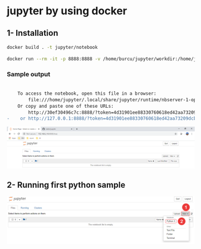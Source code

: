 # jupyter by using docker


## 1- Installation

```bash
docker build . -t jupyter/notebook
```

```bash
docker run --rm -it -p 8888:8888 -v /home/burcu/jupyter/workdir:/home/jupyter jupyter/notebook
```

### Sample output

```diff

    To access the notebook, open this file in a browser:
        file:///home/jupyter/.local/share/jupyter/runtime/nbserver-1-open.html
    Or copy and paste one of these URLs:
        http://30ef30496c7c:8888/?token=4d31901ee88330760618ed42aa73209dcbf7cb608d78d3f1
-    or http://127.0.0.1:8888/?token=4d31901ee88330760618ed42aa73209dcbf7cb608d78d3f1
```



![alt text](jupyter_browser_screenshot.png "Title")



## 2- Running first python sample


![alt text](jupyter_browser_screenshot_first_sample.png "Title")
